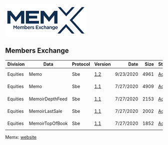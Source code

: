 [![Memx](https://github.com/Open-Markets-Initiative/Directory/blob/master/Images/Memx.png)](https://memx.com)


## Members Exchange

| Division | Data | Protocol | Version | Date | Size | Status | Testing | Specification |
| --- | --- | --- | --- | ---: | ---: | --- | --- | --- |
| Equities | Memo | Sbe | [1.2][Memx.Equities.Memo.Sbe.v1.2.Dissector] | 9/23/2020 | 4961 | [Active][Omi.Glossary.Status] | [Untested][Omi.Glossary.Testing] | [url][Memx.Equities.Memo.Sbe.v1.2.Url] - [pdf][Memx.Equities.Memo.Sbe.v1.2.Pdf] - [xml][Memx.Equities.Memo.Sbe.v1.2.Xml] |
| Equities | Memo | Sbe | [1.1][Memx.Equities.Memo.Sbe.v1.1.Dissector] | 7/27/2020 | 4909 | [Active][Omi.Glossary.Status] | [Untested][Omi.Glossary.Testing] | [url][Memx.Equities.Memo.Sbe.v1.1.Url] - [pdf][Memx.Equities.Memo.Sbe.v1.1.Pdf] - [xml][Memx.Equities.Memo.Sbe.v1.1.Xml] |
| Equities | MemoirDepthFeed | Sbe | [1.1][Memx.Equities.MemoirDepthFeed.Sbe.v1.1.Dissector] | 7/27/2020 | 2153 | [Active][Omi.Glossary.Status] | [Untested][Omi.Glossary.Testing] | [url][Memx.Equities.MemoirDepthFeed.Sbe.v1.1.Url] - [pdf][Memx.Equities.MemoirDepthFeed.Sbe.v1.1.Pdf] - [xml][Memx.Equities.MemoirDepthFeed.Sbe.v1.1.Xml] |
| Equities | MemoirLastSale | Sbe | [1.1][Memx.Equities.MemoirLastSale.Sbe.v1.1.Dissector] | 7/27/2020 | 2002 | [Active][Omi.Glossary.Status] | [Untested][Omi.Glossary.Testing] | [url][Memx.Equities.MemoirLastSale.Sbe.v1.1.Url] - [pdf][Memx.Equities.MemoirLastSale.Sbe.v1.1.Pdf] - [xml][Memx.Equities.MemoirLastSale.Sbe.v1.1.Xml] |
| Equities | MemoirTopOfBook | Sbe | [1.1][Memx.Equities.MemoirTopOfBook.Sbe.v1.1.Dissector] | 7/27/2020 | 1852 | [Active][Omi.Glossary.Status] | [Untested][Omi.Glossary.Testing] | [url][Memx.Equities.MemoirTopOfBook.Sbe.v1.1.Url] - [pdf][Memx.Equities.MemoirTopOfBook.Sbe.v1.1.Pdf] - [xml][Memx.Equities.MemoirTopOfBook.Sbe.v1.1.Xml] |


Memx: [website](https://memx.com "Go to Members Exchange")


[Omi.Glossary.Status]: https://github.com/Open-Markets-Initiative/Directory/blob/master/Glossary/Status.md "Protocol Deployment Status"
[Omi.Glossary.Testing]: https://github.com/Open-Markets-Initiative/Directory/blob/master/Glossary/Testing.md "Protocol Testing Status"

[Memx.Equities.MemoirDepthFeed.Sbe.v1.1.Dissector]: https://github.com/Open-Markets-Initiative/wireshark-lua/blob/master/Memx/Memx.Equities.MemoirDepthFeed.Sbe.v1.1.Script.Dissector.lua "Members Exchange 1.1 Wireshark Dissector"
[Memx.Equities.MemoirDepthFeed.Sbe.v1.1.Url]: https://memxtrading.com/ "Specification url"
[Memx.Equities.MemoirDepthFeed.Sbe.v1.1.Pdf]: https://github.com/Open-Markets-Initiative/Directory/blob/master/Specifications/Memx/Memx.Equities.MemoirDepthFeed.Sbe.v1.1.pdf "Members Exchange 1.1 Pdf"
[Memx.Equities.MemoirDepthFeed.Sbe.v1.1.Xml]: https://github.com/Open-Markets-Initiative/Directory/blob/master/Specifications/Memx/Memx.Equities.MemoirDepthFeed.Sbe.v1.1.xml "Members Exchange 1.1 Xml"
[Memx.Equities.MemoirLastSale.Sbe.v1.1.Dissector]: https://github.com/Open-Markets-Initiative/wireshark-lua/blob/master/Memx/Memx.Equities.MemoirLastSale.Sbe.v1.1.Script.Dissector.lua "Members Exchange 1.1 Wireshark Dissector"
[Memx.Equities.MemoirLastSale.Sbe.v1.1.Url]: https://memxtrading.com/ "Specification url"
[Memx.Equities.MemoirLastSale.Sbe.v1.1.Pdf]: https://github.com/Open-Markets-Initiative/Directory/blob/master/Specifications/Memx/Memx.Equities.MemoirLastSale.Sbe.v1.1.pdf "Members Exchange 1.1 Pdf"
[Memx.Equities.MemoirLastSale.Sbe.v1.1.Xml]: https://github.com/Open-Markets-Initiative/Directory/blob/master/Specifications/Memx/Memx.Equities.MemoirLastSale.Sbe.v1.1.xml "Members Exchange 1.1 Xml"
[Memx.Equities.MemoirTopOfBook.Sbe.v1.1.Dissector]: https://github.com/Open-Markets-Initiative/wireshark-lua/blob/master/Memx/Memx.Equities.MemoirTopOfBook.Sbe.v1.1.Script.Dissector.lua "Members Exchange 1.1 Wireshark Dissector"
[Memx.Equities.MemoirTopOfBook.Sbe.v1.1.Url]: https://memxtrading.com/ "Specification url"
[Memx.Equities.MemoirTopOfBook.Sbe.v1.1.Pdf]: https://github.com/Open-Markets-Initiative/Directory/blob/master/Specifications/Memx/Memx.Equities.MemoirLastSale.Sbe.v1.1.pdf "Members Exchange 1.1 Pdf"
[Memx.Equities.MemoirTopOfBook.Sbe.v1.1.Xml]: https://github.com/Open-Markets-Initiative/Directory/blob/master/Specifications/Memx/Memx.Equities.MemoirTopOfBook.Sbe.v1.1.xml "Members Exchange 1.1 Xml"
[Memx.Equities.Memo.Sbe.v1.1.Dissector]: https://github.com/Open-Markets-Initiative/wireshark-lua/blob/master/Memx/Memx.Equities.Memo.Sbe.v1.1.Script.Dissector.lua "Members Exchange 1.1 Wireshark Dissector"
[Memx.Equities.Memo.Sbe.v1.1.Url]: https://memxtrading.com/ "Specification url"
[Memx.Equities.Memo.Sbe.v1.1.Pdf]: https://github.com/Open-Markets-Initiative/Directory/blob/master/Specifications/Memx/Memx.Equities.Memo.Sbe.v1.1.pdf "Members Exchange 1.1 Pdf"
[Memx.Equities.Memo.Sbe.v1.1.Xml]: https://github.com/Open-Markets-Initiative/Directory/blob/master/Specifications/Memx/Memx.Equities.Memo.Sbe.v1.1.xml "Members Exchange 1.1 Xml"
[Memx.Equities.Memo.Sbe.v1.2.Dissector]: https://github.com/Open-Markets-Initiative/wireshark-lua/blob/master/Memx/Memx.Equities.Memo.Sbe.v1.2.Script.Dissector.lua "Members Exchange 1.2 Wireshark Dissector"
[Memx.Equities.Memo.Sbe.v1.2.Url]: https://memxtrading.com/ "Specification url"
[Memx.Equities.Memo.Sbe.v1.2.Pdf]: https://github.com/Open-Markets-Initiative/Directory/blob/master/Specifications/Memx/Memx.Equities.Memo.Sbe.v1.1.pdf "Members Exchange 1.2 Pdf"
[Memx.Equities.Memo.Sbe.v1.2.Xml]: https://github.com/Open-Markets-Initiative/Directory/blob/master/Specifications/Memx/Memx.Equities.Memo.Sbe.v1.1.xml "Members Exchange 1.2 Xml"
